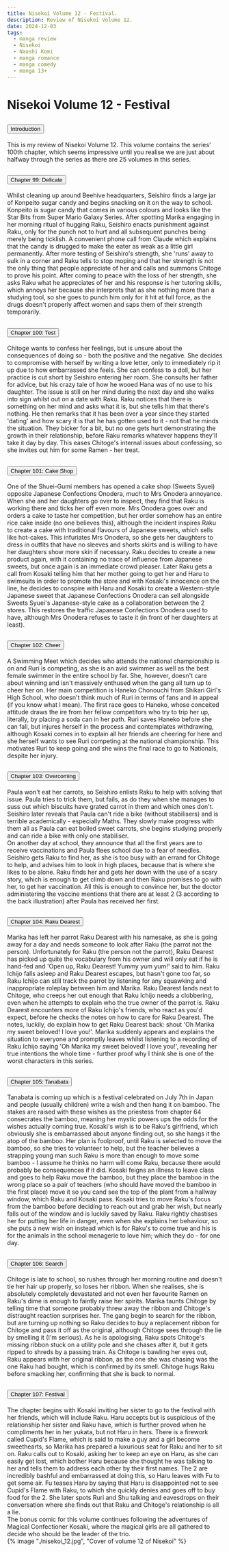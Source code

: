 ```yaml
---
title: Nisekoi Volume 12 - Festival.
description: Review of Nisekoi Volume 12.
date: 2024-12-03
tags:
  - manga review
  - Nisekoi
  - Naoshi Komi
  - manga romance
  - manga comedy
  - manga 13+
---
```


<div class="container fluid">
  <h1 class="col align-self-center">Nisekoi Volume 12 - Festival</h1>
  <div class="row justify-content-center">
    <div class="col-8">  
        <div class="accordion" id="accordionObject">
            <div class="accordion-item">
            <h2 class="accordion-header" id="headingOne">
                <button class="accordion-button" 
                    type="button" 
                    data-bs-toggle="collapse" 
                    data-bs-target="#collapseOne" 
                    aria-expanded="true" 
                    aria-controls="collapseOne">
                    Introduction
                </button>
            </h2>
                <div id="collapseOne" 
                    class="accordion-collapse collapse show" 
                    aria-labelledby="headingOne"
                    data-bs-parent="#accordionObject">
                    <div class="accordion-body">
                    This is my review of Nisekoi Volume 12. This volume contains the series' 100th chapter, which seems impressive until you realise we are just about halfway through the series as there are 25 volumes in this series.
                    </div>
                </div>
            </div>
            <div class="accordion-item">
            <h2 class="accordion-header" id="headingTwo">
                <button class="accordion-button collapsed" 
                type="button" 
                data-bs-toggle="collapse" 
                data-bs-target="#collapseTwo" 
                aria-expanded="false" 
                aria-controls="collapseTwo">
                Chapter 99: Delicate
                </button>
                </h2>
                <div id="collapseTwo" 
                    class="accordion-collapse collapse" 
                    aria-labelledby="headingTwo"
                    data-bs-parent="#accordionObject">
                    <div class="accordion-body">
                    Whilst cleaning up around Beehive headquarters, Seishiro finds a large jar of Konpeito sugar candy and begins snacking on it on the way to school. Konpeito is sugar candy that comes in various colours and looks like the Star Bits from Super Mario Galaxy Series. After spotting Marika engaging in her morning ritual of hugging Raku, Seishiro enacts punishment against Raku, only for the punch not to hurt and all subsequent punches being merely being ticklish. A convenient phone call from Claude which explains that the candy is drugged to make the eater as weak as a little girl permanently. After more testing of Seishiro's strength, she 'runs' away to sulk in a corner and Raku tells to stop moping and that her strength is not the only thing that people appreciate of her and calls and summons Chitoge to prove his point. After coming to peace with the loss of her strength, she asks Raku what he appreciates of her and his response is her tutoring skills, which annoys her because she interprets that as she nothing more than a studying tool, so she goes to punch him only for it hit at full force, as the drugs doesn't properly affect women and saps them of their strength temporarily.  
                    </div>
                </div>
            </div>
            <div class="accordion-item">
            <h2 class="accordion-header" id="headingThree">
                <button class="accordion-button collapsed" 
                type="button" 
                data-bs-toggle="collapse" 
                data-bs-target="#collapseThree" 
                aria-expanded="false" 
                aria-controls="collapseThree">
                Chapter 100: Test
                </button>
                </h2>
                <div id="collapseThree" 
                    class="accordion-collapse collapse" 
                    aria-labelledby="headingThree"
                    data-bs-parent="#accordionObject">
                    <div class="accordion-body">
                     Chitoge wants to confess her feelings, but is unsure about the consequences of doing so - both the positive and the negative. She decides to compromise with herself by writing a love letter, only to immediately rip it up due to how embarrassed she feels. She can confess to a doll, but her practice is cut short by Seishiro entering her room. She consults her father for advice, but his crazy tale of how he wooed Hana was of no use to his daughter. The issue is still on her mind during the next day and she walks into sign whilst out on a date with Raku. Raku notices that there is something on her mind and asks what it is, but she tells him that there's nothing. He then remarks that it has been over a year since they started 'dating' and how scary it is that he has gotten used to it - not that he minds the situation. They bicker for a bit, but no one gets hurt demonstrating the growth in their relationship, before Raku remarks whatever happens they'll take it day by day. This eases Chitoge's internal issues about confessing, so she invites out him for some Ramen - her treat. 
                    </div>
                </div>
            </div>
            <div class="accordion-item">
            <h2 class="accordion-header" id="headingFour">
                <button class="accordion-button collapsed" 
                type="button" 
                data-bs-toggle="collapse" 
                data-bs-target="#collapseFour" 
                aria-expanded="false" 
                aria-controls="collapseFour">
                Chapter 101: Cake Shop
                </button>
                </h2>
                <div id="collapseFour" 
                    class="accordion-collapse collapse" 
                    aria-labelledby="headingFour"
                    data-bs-parent="#accordionObject">
                    <div class="accordion-body">
                   One of the Shuei-Gumi members has opened a cake shop (Sweets Syuei) opposite Japanese Confections Onodera, much to Mrs Onodera annoyance. When she and her daughters go over to inspect, they find that Raku is working there and ticks her off even more. Mrs Onodera goes over and orders a cake to taste her competition, but her order somehow has an entire rice cake inside (no one believes this), although the incident inspires Raku to create a cake with traditional flavours of Japanese sweets, which sells like hot-cakes. This infuriates Mrs Onodera, so she gets her daughters to dress in outfits that have no sleeves and shorts skirts and is willing to have her daughters show more skin if necessary. Raku decides to create a new product again, with it containing no trace of influence from Japanese sweets, but once again is an immediate crowd pleaser. Later Raku gets a call from Kosaki telling him that her mother going to get her and Haru to swimsuits in order to promote the store and with Kosaki's innocence on the line, he decides to conspire with Haru and Kosaki to create a Western-style Japanese sweet that Japanese Confections Onodera can sell alongside Sweets Syuei's Japanese-style cake as a collaboration between the 2 stores. This restores the traffic Japanese Confections Onodera used to have, although Mrs Onodera refuses to taste it (in front of her daughters at least). 
                    </div>
                </div>
            </div>
            <div class="accordion-item">
            <h2 class="accordion-header" id="headingFive">
                <button class="accordion-button collapsed" 
                type="button" 
                data-bs-toggle="collapse" 
                data-bs-target="#collapseFive" 
                aria-expanded="false" 
                aria-controls="collapseFive">
                Chapter 102: Cheer
                </button>
                </h2>
                <div id="collapseFive" 
                    class="accordion-collapse collapse" 
                    aria-labelledby="headingFive"
                    data-bs-parent="#accordionObject">
                    <div class="accordion-body">
                     A Swimming Meet which decides who attends the national championship is on and Ruri is competing, as she is an avid swimmer as well as the best female swimmer in the entire school by far. She, however, doesn't care about winning and isn't massively enthused when the gang all turn up to cheer her on. Her main competition is Haneko Chonouchi from Shikari Girl's High School, who doesn't think much of Ruri in terms of fans and in appeal (if you know what I mean). The first race goes to Haneko, whose conceited attitude draws the ire from her fellow competitors who try to trip her up, literally, by placing a soda can in her path. Ruri saves Haneko before she can fall, but injures herself in the process and contemplates withdrawing, although Kosaki comes in to explain all her friends are cheering for here and she herself wants to see Ruri competing at the national championship. This motivates Ruri to keep going and she wins the final race to go to Nationals, despite her injury. 
                    </div>
                </div>
            </div>
            <div class="accordion-item">
            <h2 class="accordion-header" id="headingSix">
                <button class="accordion-button collapsed" 
                type="button" 
                data-bs-toggle="collapse" 
                data-bs-target="#collapseSix" 
                aria-expanded="false" 
                aria-controls="collapseSix">
                Chapter 103: Overcoming
                </button>
                </h2>
                <div id="collapseSix" 
                    class="accordion-collapse collapse" 
                    aria-labelledby="headingSix"
                    data-bs-parent="#accordionObject">
                    <div class="accordion-body">
                    Paula won't eat her carrots, so Seishiro enlists Raku to help with solving that issue. Paula tries to trick them, but fails, as do they when she manages to suss out which biscuits have grated carrot in them and which ones don't. Seishiro later reveals that Paula can't ride a bike (without stabilisers) and is terrible academically - especially Maths. They slowly make progress with them all as Paula can eat boiled sweet carrots, she begins studying properly and can ride a bike with only one stabiliser.<br />  
                    On another day at school, they announce that all the first years are to receive vaccinations and Paula flees school due to a fear of needles. Seishiro gets Raku to find her, as she is too busy with an errand for Chitoge to help, and advises him to look in high places, because that is where she likes to be alone. Raku finds her and gets her down with the use of a scary story, which is enough to get climb down and then Raku promises to go with her, to get her vaccination. All this is enough to convince her, but the doctor administering the vaccine mentions that there are at least 2 (3 according to the back illustration) after Paula has received her first.   
                    </div>
                </div>
            </div>
            <div class="accordion-item">
            <h2 class="accordion-header" id="headingSeven">
                <button class="accordion-button collapsed" 
                type="button" 
                data-bs-toggle="collapse" 
                data-bs-target="#collapseSeven" 
                aria-expanded="false" 
                aria-controls="collapseSeven">
                Chapter 104: Raku Dearest
                </button>
                </h2>
                <div id="collapseSeven" 
                    class="accordion-collapse collapse" 
                    aria-labelledby="headingSeven"
                    data-bs-parent="#accordionObject">
                    <div class="accordion-body">
                    Marika has left her parrot Raku Dearest with his namesake, as she is going away for a day and needs someone to look after Raku (the parrot not the person). Unfortunately for Raku (the person not the parrot), Raku Dearest has picked up quite the vocabulary from his owner and will only eat if he is hand-fed and 'Open up, Raku Dearest! Yummy yum yum!' said to him. Raku Ichijo falls asleep and Raku Dearest escapes, but hasn't gone too far, so Raku Ichijo can still track the parrot by listening for any squawking and inappropriate roleplay between him and Marika. Raku Dearest lands next to Chitoge, who creeps her out enough that Raku Ichijo needs a clobbering, even when he attempts to explain who the true owner of the parrot is. Raku Dearest encounters more of Raku Ichijo's friends, who react as you'd expect, before he checks the notes on how to care for Raku Dearest. The notes, luckily, do explain how to get Raku Dearest back: shout 'Oh Marika my sweet beloved! I love you!'. Marika suddenly appears and explains the situation to everyone and promptly leaves whilst listening to a recording of Raku Ichijo saying 'Oh Marika my sweet beloved! I love you!', revealing her true intentions the whole time - further proof why I think she is one of the worst characters in this series. 
                    </div>
                </div>
            </div>
            <div class="accordion-item">
            <h2 class="accordion-header" id="headingEight">
                <button class="accordion-button collapsed" 
                type="button" 
                data-bs-toggle="collapse" 
                data-bs-target="#collapseEight" 
                aria-expanded="false" 
                aria-controls="collapseEight">
                Chapter 105: Tanabata
                </button>
                </h2>
                <div id="collapseEight" 
                    class="accordion-collapse collapse" 
                    aria-labelledby="headingEight"
                    data-bs-parent="#accordionObject">
                    <div class="accordion-body">
                    Tanabata is coming up which is a festival celebrated on July 7th in Japan and people (usually children) write a wish and then hang it on bamboo. The stakes are raised with these wishes as the priestess from chapter 64 consecrates the bamboo, meaning her mystic powers ups the odds for the wishes actually coming true. Kosaki's wish is to be Raku's girlfriend, which obviously she is embarrassed about anyone finding out, so she hangs it the atop of the bamboo. Her plan is foolproof, until Raku is selected to move the bamboo, so she tries to volunteer to help, but the teacher believes a strapping young man such Raku is more than enough to move some bamboo - I assume he thinks no harm will come Raku, because there would probably be consequences if it did. Kosaki feigns an illness to leave class and goes to help Raku move the bamboo, but they place the bamboo in the wrong place so a pair of teachers (who should have moved the bamboo in the first place) move it so you cand see the top of the plant from a hallway window, which Raku and Kosaki pass. Kosaki tries to move Raku's focus from the bamboo before deciding to reach out and grab her wish, but nearly falls out of the window and is luckily saved by Raku. Raku rightly chastises her for putting her life in danger, even when she explains her behaviour, so she puts a new wish on instead which is for Raku's to come true and his is for the animals in the school menagerie to love him; which they do - for one day. 
                    </div>
                </div>
            </div>
            <div class="accordion-item">
            <h2 class="accordion-header" id="headingNine">
                <button class="accordion-button collapsed" 
                type="button" 
                data-bs-toggle="collapse" 
                data-bs-target="#collapseNine" 
                aria-expanded="false" 
                aria-controls="collapseNine">
                Chapter 106: Search
                </button>
                </h2>
                <div id="collapseNine" 
                    class="accordion-collapse collapse" 
                    aria-labelledby="headingNine"
                    data-bs-parent="#accordionObject">
                    <div class="accordion-body">
                    Chitoge is late to school, so rushes through her morning routine and doesn't tie her hair up properly, so loses her ribbon. When she realises, she is absolutely completely devastated and not even her favourite Ramen on Raku's dime is enough to faintly raise her spirits. Marika taunts Chitoge by telling time that someone probably threw away the ribbon and Chitoge's distraught reaction surprises her. The gang begin to search for the ribbon, but are turning up nothing so Raku decides to buy a replacement ribbon for Chitoge and pass it off as the original, although Chitoge sees through the lie by smelling it (I'm serious). As he is apologising, Raku spots Chitoge's missing ribbon stuck on a utility pole and she chases after it, but it gets ripped to shreds by a passing train. As Chitoge is bawling her eyes out, Raku appears with her original ribbon, as the one she was chasing was the one Raku had bought, which is confirmed by its smell. Chitoge hugs Raku before smacking her, confirming that she is back to normal. 
                    </div>
                </div>
            </div>
            <div class="accordion-item">
            <h2 class="accordion-header" id="headingTen">
                <button class="accordion-button collapsed" 
                type="button" 
                data-bs-toggle="collapse" 
                data-bs-target="#collapseTen" 
                aria-expanded="false" 
                aria-controls="collapseTen">
                Chapter 107: Festival
                </button>
            </h2>
                <div id="collapseTen" 
                    class="accordion-collapse collapse" 
                    aria-labelledby="headingTen"
                    data-bs-parent="#accordionObject">
                    <div class="accordion-body">
                    The chapter begins with Kosaki inviting her sister to go to the festival with her friends, which will include Raku. Haru accepts but is suspicious of the relationship her sister and Raku have, which is further proved when he compliments her in her yukata, but not Haru in hers. There is a firework called Cupid's Flame, which is said to make a guy and a girl become sweethearts, so Marika has prepared a luxurious seat for Raku and her to sit on. Raku calls out to Kosaki, asking her to keep an eye on Haru, as she can easily get lost, which bother Haru because she thought he was talking to her and tells them to address each other by their first names. The 2 are incredibly bashful and embarrassed at doing this, so Haru leaves with Fu to get some air. Fu teases Haru by saying that Haru is disappointed not to see Cupid's Flame with Raku, to which she quickly denies and goes off to buy food for the 2. She later spots Ruri and Shu talking and eavesdrops on their conversation where she finds out that Raku and Chitoge's relationship is all a lie.<br/>  
                    The bonus comic for this volume continues following the adventures of Magical Confectioner Kosaki, where the magical girls are all gathered to decide who should be the leader of the trio.  
                    </div>
                </div>
            </div>
        </div>
    </div>
        {% image "./nisekoi_12.jpg", "Cover of volume 12 of Nisekoi" %}
    </div>
  </div>
</div>